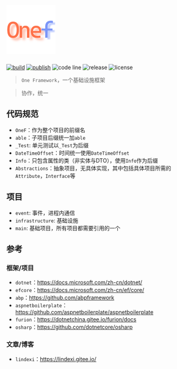 # ![One Framework](./logo.png)

[![build](https://github.com/one-land/framework/actions/workflows/build.yml/badge.svg)](https://github.com/one-land/framework/actions/workflows/build.yml)
[![publish](https://github.com/one-land/framework/actions/workflows/publish.yml/badge.svg)](https://www.nuget.org/packages?q=tags%3A%22one-land+one+one-framework+framework%22+maple512)
![code line](https://img.shields.io/tokei/lines/github/one-land/framework?style=flat)
![release](https://img.shields.io/github/v/release/one-land/framework?include_prereleases&style=flat)
![license](https://img.shields.io/github/license/one-land/framework)

> `One Framework`，一个基础设施框架

> 协作，统一

## 代码规范

- `OneF`：作为整个项目的前缀名
- `able`：子项目后缀统一加`able`
- `_Test`: 单元测试以`_Test`为后缀
- `DateTimeOffset`：时间统一使用`DateTimeOffset`
- `Info`：只包含属性的类（非实体与DTO），使用`Info`作为后缀
- `Abstractions`：抽象项目，无具体实现，其中包括具体项目所需的`Attribute`，`Interface`等

## 项目

- `event`: 事件，进程内通信
- `infrastructure`: 基础设施
- `main`: 基础项目，所有项目都需要引用的一个

## 参考

### 框架/项目

- `dotnet`：<https://docs.microsoft.com/zh-cn/dotnet/>
- `efcore`：<https://docs.microsoft.com/zh-cn/ef/core/>
- `abp`：<https://github.com/abpframework>
- `aspnetboilerplate`：<https://github.com/aspnetboilerplate/aspnetboilerplate>
- `furion`：<https://dotnetchina.gitee.io/furion/docs>
- `osharp`：<https://github.com/dotnetcore/osharp>

### 文章/博客

- `lindexi`：<https://lindexi.gitee.io/>
